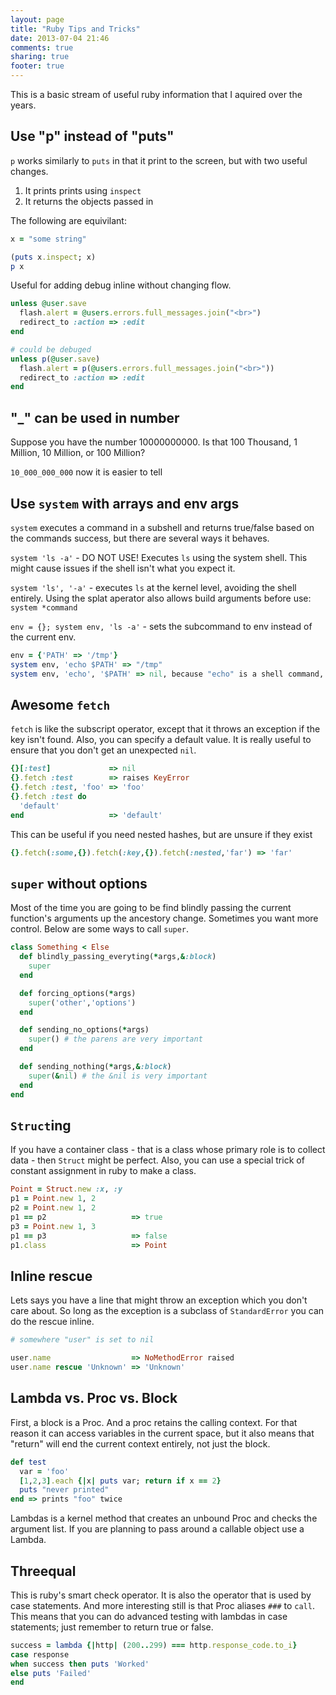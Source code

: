 ```yaml
---
layout: page
title: "Ruby Tips and Tricks"
date: 2013-07-04 21:46
comments: true
sharing: true
footer: true
---
```


This is a basic stream of useful ruby information that I aquired over the years.

## Use "p" instead of "puts" ##

`p` works similarly to `puts` in that it print to the screen, but with two useful changes.

1. It prints prints using `inspect`
1. It returns the objects passed in

The following are equivilant:

```ruby
x = "some string"

(puts x.inspect; x)
p x
```

Useful for adding debug inline without changing flow.

```ruby
unless @user.save
  flash.alert = @users.errors.full_messages.join("<br>")
  redirect_to :action => :edit
end

# could be debuged
unless p(@user.save)
  flash.alert = p(@users.errors.full_messages.join("<br>"))
  redirect_to :action => :edit
end
```

## "_" can be used in number ##

Suppose you have the number 10000000000.  Is that 100 Thousand, 1 Million, 10 Million, or 100 Million?

`10_000_000_000` now it is easier to tell

## Use `system` with arrays and env args ##

`system` executes a command in a subshell and returns true/false based on the commands success, but there are several
ways it behaves.

`system 'ls -a'` - DO NOT USE! Executes `ls` using the system shell.  This might cause issues if the shell isn't what you expect it.

`system 'ls', '-a'` - executes `ls` at the kernel level, avoiding the shell entirely.  Using the splat aperator also allows build arguments before use: `system *command`

`env = {}; system env, 'ls -a'` - sets the subcommand to env instead of the current env.

```ruby
env = {'PATH' => '/tmp'}
system env, 'echo $PATH' => "/tmp"
system env, 'echo', '$PATH' => nil, because "echo" is a shell command, not a system command
```

## Awesome `fetch` ##

`fetch` is like the subscript operator, except that it throws an exception if the key isn't found.  Also, you can specify a default value.  It is really useful to ensure that you don't get an unexpected `nil`.

```ruby
{}[:test]             => nil
{}.fetch :test        => raises KeyError
{}.fetch :test, 'foo' => 'foo'
{}.fetch :test do
  'default'
end                   => 'default'
```

This can be useful if you need nested hashes, but are unsure if they exist

```ruby
{}.fetch(:some,{}).fetch(:key,{}).fetch(:nested,'far') => 'far'
```

## `super` without options ##

Most of the time you are going to be find blindly passing the current function's arguments up the ancestory change.  Sometimes you want more control.  Below are some ways to call `super`.

```ruby
class Something < Else
  def blindly_passing_everyting(*args,&:block)
    super
  end

  def forcing_options(*args)
    super('other','options')
  end

  def sending_no_options(*args)
    super() # the parens are very important
  end

  def sending_nothing(*args,&:block)
    super(&nil) # the &nil is very important
  end
end
```

## `Struct`ing ##

If you have a container class - that is a class whose primary role is to collect data - then `Struct` might be perfect.  Also, you can use a special trick of constant assignment in ruby to make a class.

```ruby
Point = Struct.new :x, :y
p1 = Point.new 1, 2
p2 = Point.new 1, 2
p1 == p2                   => true
p3 = Point.new 1, 3
p1 == p3                   => false
p1.class                   => Point
```

## Inline rescue ##

Lets says you have a line that might throw an exception which you don't care about.  So long as the exception is a subclass of `StandardError` you can do the rescue inline.

```ruby
# somewhere "user" is set to nil

user.name                  => NoMethodError raised
user.name rescue 'Unknown' => 'Unknown'
```

## Lambda vs. Proc vs. Block ##

First, a block is a Proc.  And a proc retains the calling context.  For that reason it can access variables in the current space, but it also means that "return" will end the current context entirely, not just the block.

```ruby
def test
  var = 'foo'
  [1,2,3].each {|x| puts var; return if x == 2}
  puts "never printed"
end => prints "foo" twice
```

Lambdas is a kernel method that creates an unbound Proc and checks the argument list.  If you are planning to pass around a callable object use a Lambda.

## Threequal ##

This is ruby's smart check operator.  It is also the operator that is used by case statements.  And more interesting still is that Proc aliases `###` to `call`.  This means that you can do advanced testing with lambdas in case statements; just remember to return true or false.

```ruby
success = lambda {|http| (200..299) === http.response_code.to_i}
case response
when success then puts 'Worked'
else puts 'Failed'
end
```